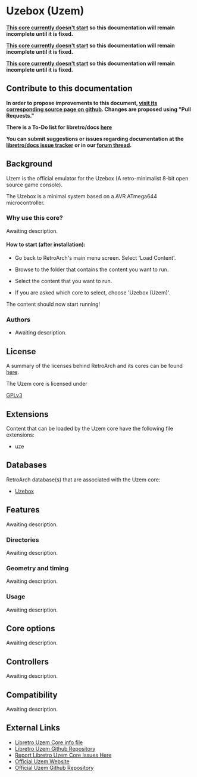 # Uzebox (Uzem)

**[This core currently doesn't start](https://github.com/libretro/libretro-uzem/issues/2) so this documentation will remain incomplete until it is fixed.**

**[This core currently doesn't start](https://github.com/libretro/libretro-uzem/issues/2) so this documentation will remain incomplete until it is fixed.**

**[This core currently doesn't start](https://github.com/libretro/libretro-uzem/issues/2) so this documentation will remain incomplete until it is fixed.**

## Contribute to this documentation

**In order to propose improvements to this document, [visit its corresponding source page on github](https://github.com/libretro/docs/tree/master/docs/library/uzem.md). Changes are proposed using "Pull Requests."**

**There is a To-Do list for libretro/docs [here](../docguide/todo.md)**

**You can submit suggestions or issues regarding documentation at the [libretro/docs issue tracker](https://github.com/libretro/docs/issues) or in our [forum thread](https://forums.libretro.com/t/wip-adding-pages-to-documentation-site/10078/).**

## Background

Uzem is the official emulator for the Uzebox (A retro-minimalist 8-bit open source game console).

The Uzebox is a minimal system based on a AVR ATmega644 microcontroller. 

### Why use this core?

Awaiting description.

#### How to start (after installation):

- Go back to RetroArch's main menu screen. Select 'Load Content'.

- Browse to the folder that contains the content you want to run.

- Select the content that you want to run.

- If you are asked which core to select, choose 'Uzebox (Uzem)'.

The content should now start running!

### Authors

- Awaiting description.

## License

A summary of the licenses behind RetroArch and its cores can be found [here](../development/licenses.md).

The Uzem core is licensed under

[GPLv3](https://github.com/Uzebox/uzebox/blob/master/gpl-3.0.txt)

## Extensions

Content that can be loaded by the Uzem core have the following file extensions:

- uze

## Databases

RetroArch database(s) that are associated with the Uzem core:

- [Uzebox](https://github.com/libretro/libretro-database/blob/master/rdb/Uzebox.rdb)

## Features

Awaiting description.

### Directories

Awaiting description.

### Geometry and timing

Awaiting description.

### Usage

Awaiting description.

## Core options

Awaiting description.

## Controllers

Awaiting description.

## Compatibility

Awaiting description.

## External Links

- [Libretro Uzem Core info file](https://github.com/libretro/libretro-super/blob/master/dist/info/uzem_libretro.info)
- [Libretro Uzem Github Repository](https://github.com/libretro/libretro-uzem)
- [Report Libretro Uzem Core Issues Here](https://github.com/libretro/libretro-uzem/issues)
- [Official Uzem Website](http://belogic.com/uzebox/index.asp)
- [Official Uzem Github Repository](https://github.com/Uzebox/uzebox)